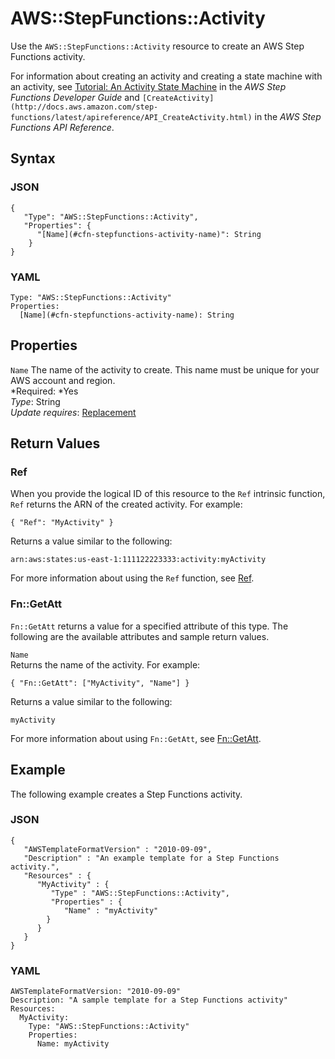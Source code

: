 # AWS::StepFunctions::Activity<a name="aws-resource-stepfunctions-activity"></a>

Use the `AWS::StepFunctions::Activity` resource to create an AWS Step Functions activity\.

For information about creating an activity and creating a state machine with an activity, see [Tutorial: An Activity State Machine](http://docs.aws.amazon.com/step-functions/latest/dg/activity-tutorial.html) in the *AWS Step Functions Developer Guide* and `[CreateActivity](http://docs.aws.amazon.com/step-functions/latest/apireference/API_CreateActivity.html)` in the *AWS Step Functions API Reference*\.

## Syntax<a name="w3ab2c21c10e1058b7"></a>

### JSON<a name="aws-resource-stepfunctions-activity-syntax.json"></a>

```
{
   "Type": "AWS::StepFunctions::Activity",
   "Properties": {
      "[Name](#cfn-stepfunctions-activity-name)": String
    }
}
```

### YAML<a name="aws-resource-stepfunctions-activity-syntax.yaml"></a>

```
Type: "AWS::StepFunctions::Activity"
Properties:
  [Name](#cfn-stepfunctions-activity-name): String
```

## Properties<a name="w3ab2c21c10e1058b9"></a>

`Name`  <a name="cfn-stepfunctions-activity-name"></a>
The name of the activity to create\. This name must be unique for your AWS account and region\.  
*Required: *Yes  
*Type*: String  
*Update requires*: [Replacement](using-cfn-updating-stacks-update-behaviors.md#update-replacement)

## Return Values<a name="w3ab2c21c10e1058c11"></a>

### Ref<a name="w3ab2c21c10e1058c11b2"></a>

When you provide the logical ID of this resource to the `Ref` intrinsic function, `Ref` returns the ARN of the created activity\. For example:

```
{ "Ref": "MyActivity" }
```

Returns a value similar to the following:

```
arn:aws:states:us-east-1:111122223333:activity:myActivity
```

For more information about using the `Ref` function, see [Ref](intrinsic-function-reference-ref.md)\.

### Fn::GetAtt<a name="w3ab2c21c10e1058c11b4"></a>

`Fn::GetAtt` returns a value for a specified attribute of this type\. The following are the available attributes and sample return values\.

`Name`  
Returns the name of the activity\. For example:  

```
{ "Fn::GetAtt": ["MyActivity", "Name"] }
```
Returns a value similar to the following:  

```
myActivity
```

For more information about using `Fn::GetAtt`, see [Fn::GetAtt](intrinsic-function-reference-getatt.md)\.

## Example<a name="w3ab2c21c10e1058c13"></a>

The following example creates a Step Functions activity\.

### JSON<a name="aws-resource-stepfunctions-activity-example.json"></a>

```
{
   "AWSTemplateFormatVersion" : "2010-09-09",
   "Description" : "An example template for a Step Functions activity.",
   "Resources" : {
      "MyActivity" : {
         "Type" : "AWS::StepFunctions::Activity",
         "Properties" : {
            "Name" : "myActivity"
        }
      }
   }
}
```

### YAML<a name="aws-resource-stepfunctions-activity-example.yaml"></a>

```
AWSTemplateFormatVersion: "2010-09-09"
Description: "A sample template for a Step Functions activity"
Resources: 
  MyActivity:
    Type: "AWS::StepFunctions::Activity"
    Properties: 
      Name: myActivity
```